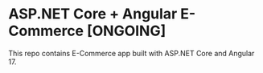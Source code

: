 # ASP.NET Core + Angular E-Commerce [ONGOING]

This repo contains E-Commerce app built with ASP.NET Core and Angular 17.

